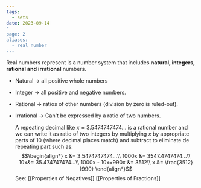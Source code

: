 ```yaml
---
tags:
  - sets
date: 2023-09-14
"
page: 2
aliases:
  - real number
---
```

Real numbers represent is a number system that includes **natural, integers, rational and irrational** numbers.

- Natural $\rightarrow$ all positive whole numbers
- Integer $\rightarrow$ all positive and negative numbers.
- Rational $\rightarrow$ ratios of other numbers (division by zero is ruled-out).
- Irrational $\rightarrow$ Can't be expressed by a ratio of two numbers.

	A repeating decimal like $x = 3.5474747474...$ is a rational number and we can write it as ratio of two integers by multiplying $x$ by appropriate parts of 10 (where decimal places match) and subtract to eliminate de repeating part such as:
	$$\begin{align*}
x &= 3.5474747474...\\
1000x &= 3547.4747474...\\
10x&= 35.474747474...\\
1000x - 10x=990x &= 3512\\
x &= \frac{3512}{990}
\end{align*}$$
See:
[[Properties of Negatives]]
[[Properties of Fractions]]
